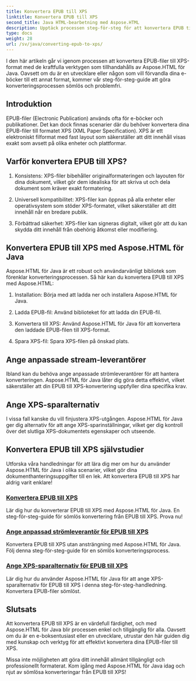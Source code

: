 ```yaml
---
title: Konvertera EPUB till XPS
linktitle: Konvertera EPUB till XPS
second_title: Java HTML-bearbetning med Aspose.HTML
description: Upptäck processen steg-för-steg för att konvertera EPUB till XPS med Aspose.HTML Java. Lär dig att ange anpassade strömleverantörer och XPS-sparalternativ för konverteringar.
type: docs
weight: 28
url: /sv/java/converting-epub-to-xps/
---
```


I den här artikeln går vi igenom processen att konvertera EPUB-filer till XPS-format med de kraftfulla verktygen som tillhandahålls av Aspose.HTML för Java. Oavsett om du är en utvecklare eller någon som vill förvandla dina e-böcker till ett annat format, kommer vår steg-för-steg-guide att göra konverteringsprocessen sömlös och problemfri.

## Introduktion

EPUB-filer (Electronic Publication) används ofta för e-böcker och publikationer. Det kan dock finnas scenarier där du behöver konvertera dina EPUB-filer till formatet XPS (XML Paper Specification). XPS är ett elektroniskt filformat med fast layout som säkerställer att ditt innehåll visas exakt som avsett på olika enheter och plattformar.

## Varför konvertera EPUB till XPS?

1. Konsistens: XPS-filer bibehåller originalformateringen och layouten för dina dokument, vilket gör dem idealiska för att skriva ut och dela dokument som kräver exakt formatering.

2. Universell kompatibilitet: XPS-filer kan öppnas på alla enheter eller operativsystem som stöder XPS-formatet, vilket säkerställer att ditt innehåll når en bredare publik.

3. Förbättrad säkerhet: XPS-filer kan signeras digitalt, vilket gör att du kan skydda ditt innehåll från obehörig åtkomst eller modifiering.

## Konvertera EPUB till XPS med Aspose.HTML för Java

Aspose.HTML för Java är ett robust och användarvänligt bibliotek som förenklar konverteringsprocessen. Så här kan du konvertera EPUB till XPS med Aspose.HTML:

1. Installation: Börja med att ladda ner och installera Aspose.HTML för Java.

2. Ladda EPUB-fil: Använd biblioteket för att ladda din EPUB-fil.

3. Konvertera till XPS: Använd Aspose.HTML för Java för att konvertera den laddade EPUB-filen till XPS-format.

4. Spara XPS-fil: Spara XPS-filen på önskad plats.

## Ange anpassade stream-leverantörer

Ibland kan du behöva ange anpassade strömleverantörer för att hantera konverteringen. Aspose.HTML för Java låter dig göra detta effektivt, vilket säkerställer att din EPUB till XPS-konvertering uppfyller dina specifika krav.

## Ange XPS-sparalternativ

I vissa fall kanske du vill finjustera XPS-utgången. Aspose.HTML för Java ger dig alternativ för att ange XPS-sparinställningar, vilket ger dig kontroll över det slutliga XPS-dokumentets egenskaper och utseende.

## Konvertera EPUB till XPS självstudier
Utforska våra handledningar för att lära dig mer om hur du använder Aspose.HTML för Java i olika scenarier, vilket gör dina dokumenthanteringsuppgifter till en lek. Att konvertera EPUB till XPS har aldrig varit enklare!
### [Konvertera EPUB till XPS](./convert-epub-to-xps/)
Lär dig hur du konverterar EPUB till XPS med Aspose.HTML för Java. En steg-för-steg-guide för sömlös konvertering från EPUB till XPS. Prova nu!
### [Ange anpassad strömleverantör för EPUB till XPS](./convert-epub-to-xps-specify-custom-stream-provider/)
Konvertera EPUB till XPS utan ansträngning med Aspose.HTML för Java. Följ denna steg-för-steg-guide för en sömlös konverteringsprocess.
### [Ange XPS-sparalternativ för EPUB till XPS](./convert-epub-to-xps-specify-xps-save-options/)
Lär dig hur du använder Aspose.HTML för Java för att ange XPS-sparalternativ för EPUB till XPS i denna steg-för-steg-handledning. Konvertera EPUB-filer sömlöst.

## Slutsats

Att konvertera EPUB till XPS är en värdefull färdighet, och med Aspose.HTML för Java blir processen enkel och tillgänglig för alla. Oavsett om du är en e-boksentusiast eller en utvecklare, utrustar den här guiden dig med kunskap och verktyg för att effektivt konvertera dina EPUB-filer till XPS.

Missa inte möjligheten att göra ditt innehåll allmänt tillgängligt och professionellt formaterat. Kom igång med Aspose.HTML för Java idag och njut av sömlösa konverteringar från EPUB till XPS!